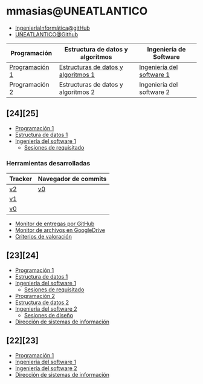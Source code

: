 # mmasias@UNEATLANTICO

- [IngenieríaInformática@gitHub](https://github.com/Ingenieria-Informatica-UNEATLANTICO)
- [UNEATLANTICO@Github](https://github.com/enterprises/uneatlantico)

<div align=center>

|Programación|Estructura de datos y algoritmos|Ingeniería de Software|
|-|-|-|
|[Programación 1](https://github.com/mmasias/prg1)|[Estructuras de datos y algoritmos 1](https://github.com/mmasias/eda1)|[Ingeniería del software 1](https://github.com/mmasias/idsw1)|
|Programación 2|Estructuras de datos y algoritmos 2|Ingeniería del software 2

</div>



## [24][25]
- [Programación 1](https://github.com/mmasias/24-25-prg1)
- [Estructura de datos 1](https://github.com/mmasias/24-25-eda1)
- [Ingeniería del software 1](https://github.com/mmasias/24-25-idsw1)
  - [Sesiones de requisitado](https://github.com/mmasias/24-25-idsw1-sdr)

### Herramientas desarrolladas

<div align=center>

|Tracker|Navegador de commits|
|-|-|
|[v2](https://manuel.masiasweb.com/github-stats-page-contributors.html)|[v0](https://manuel.masiasweb.com/gh-history-v0/)
|[v1](https://manuel.masiasweb.com/gh-s-v1/github-stats-page-contributors.html)
|[v0](https://manuel.masiasweb.com/gh-s-v0/github-stats-page-contributors.html)

</div>

- [Monitor de entregas por GitHub](entregasGithub.md)
- [Monitor de archivos en GoogleDrive](monitorArchivosGDrive.md)
- [Criterios de valoración](CdEx.md)

## [23][24]

- [Programación 1](https://github.com/mmasias/23-24-prg1)
- [Estructura de datos 1](https://github.com/mmasias/23-24-eda1)
- [Ingeniería del software 1](https://github.com/mmasias/23-24-idsw1)
  - [Sesiones de requisitado](https://github.com/mmasias/23-24-idsw1-sdr)
- [Programación 2](https://github.com/mmasias/23-24-prg2)
- [Estructura de datos 2](https://github.com/mmasias/23-24-eda2)
- [Ingeniería del software 2](https://github.com/mmasias/23-24-idsw2)
  - [Sesiones de diseño](https://github.com/mmasias/23-24-idsw2-sdd)
- [Dirección de sistemas de información](https://github.com/mmasias/23-24-DSI)

## [22][23]

- [Programación 1](https://github.com/mmasias/prg1-22-23)
- [Ingeniería del software 1](https://github.com/mmasias/idsw1-22-23)
- [Ingeniería del software 2](https://github.com/mmasias/idsw2-22-23)
- [Dirección de sistemas de información](https://github.com/mmasias/dsi-22-23)
